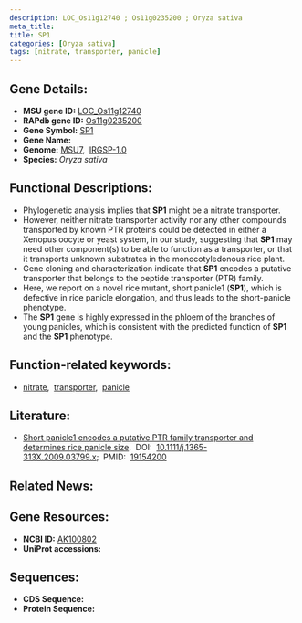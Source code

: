 ```yaml
---
description: LOC_Os11g12740 ; Os11g0235200 ; Oryza sativa
meta_title:
title: SP1
categories: [Oryza sativa]
tags: [nitrate, transporter, panicle]
---
```


## Gene Details:
- **MSU gene ID:** [LOC_Os11g12740](http://rice.uga.edu/cgi-bin/ORF_infopage.cgi?orf=LOC_Os11g12740)  
- **RAPdb gene ID:** [Os11g0235200](https://rapdb.dna.affrc.go.jp/locus/?name=Os11g0235200)  
- **Gene Symbol:** <u>SP1</u>
- **Gene Name:**
- **Genome:**  [MSU7](http://rice.uga.edu/),&nbsp;&nbsp;[IRGSP-1.0](https://rapdb.dna.affrc.go.jp/download/irgsp1.html)
- **Species:** *Oryza sativa*

## Functional Descriptions:
   - Phylogenetic analysis implies that **SP1** might be a nitrate transporter.
   - However, neither nitrate transporter activity nor any other compounds transported by known PTR proteins could be detected in either a Xenopus oocyte or yeast system, in our study, suggesting that **SP1** may need other component(s) to be able to function as a transporter, or that it transports unknown substrates in the monocotyledonous rice plant.
   - Gene cloning and characterization indicate that **SP1** encodes a putative transporter that belongs to the peptide transporter (PTR) family.
   - Here, we report on a novel rice mutant, short panicle1 (**SP1**), which is defective in rice panicle elongation, and thus leads to the short-panicle phenotype.
   - The **SP1** gene is highly expressed in the phloem of the branches of young panicles, which is consistent with the predicted function of **SP1** and the **SP1** phenotype.

## Function-related keywords:
   - [nitrate](/tags/nitrate/),&nbsp;&nbsp;[transporter](/tags/transporter/),&nbsp;&nbsp;[panicle](/tags/panicle/)

## Literature:
   - [Short panicle1 encodes a putative PTR family transporter and determines rice panicle size](https://www.doi.org/10.1111/j.1365-313X.2009.03799.x).&nbsp;&nbsp;DOI:&nbsp;&nbsp;[10.1111/j.1365-313X.2009.03799.x](https://www.doi.org/10.1111/j.1365-313X.2009.03799.x);&nbsp;&nbsp;PMID:&nbsp;&nbsp;[19154200](https://pubmed.ncbi.nlm.nih.gov/19154200/)

## Related News:

## Gene Resources:
- **NCBI ID:**  [AK100802](http://www.ncbi.nlm.nih.gov/nuccore/AK100802)
- **UniProt accessions:** [](https://www.uniprot.org/uniprotkb//entry)

## Sequences:
- **CDS Sequence:**
- **Protein Sequence:**
